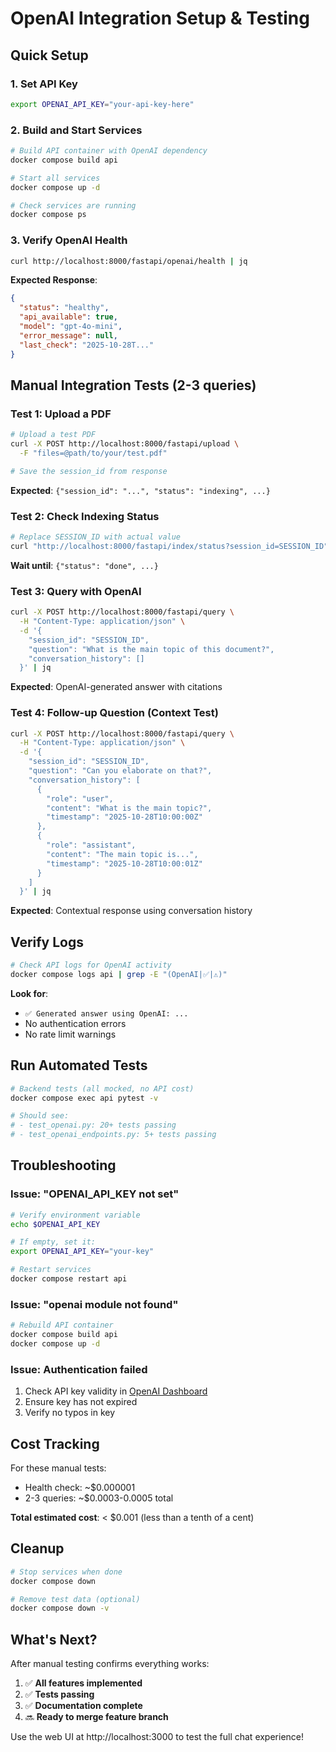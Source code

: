 # OpenAI Integration Setup & Testing

## Quick Setup

### 1. Set API Key

```bash
export OPENAI_API_KEY="your-api-key-here"
```

### 2. Build and Start Services

```bash
# Build API container with OpenAI dependency
docker compose build api

# Start all services
docker compose up -d

# Check services are running
docker compose ps
```

### 3. Verify OpenAI Health

```bash
curl http://localhost:8000/fastapi/openai/health | jq
```

**Expected Response**:
```json
{
  "status": "healthy",
  "api_available": true,
  "model": "gpt-4o-mini",
  "error_message": null,
  "last_check": "2025-10-28T..."
}
```

## Manual Integration Tests (2-3 queries)

### Test 1: Upload a PDF

```bash
# Upload a test PDF
curl -X POST http://localhost:8000/fastapi/upload \
  -F "files=@path/to/your/test.pdf"

# Save the session_id from response
```

**Expected**: `{"session_id": "...", "status": "indexing", ...}`

### Test 2: Check Indexing Status

```bash
# Replace SESSION_ID with actual value
curl "http://localhost:8000/fastapi/index/status?session_id=SESSION_ID"
```

**Wait until**: `{"status": "done", ...}`

### Test 3: Query with OpenAI

```bash
curl -X POST http://localhost:8000/fastapi/query \
  -H "Content-Type: application/json" \
  -d '{
    "session_id": "SESSION_ID",
    "question": "What is the main topic of this document?",
    "conversation_history": []
  }' | jq
```

**Expected**: OpenAI-generated answer with citations

### Test 4: Follow-up Question (Context Test)

```bash
curl -X POST http://localhost:8000/fastapi/query \
  -H "Content-Type: application/json" \
  -d '{
    "session_id": "SESSION_ID",
    "question": "Can you elaborate on that?",
    "conversation_history": [
      {
        "role": "user",
        "content": "What is the main topic?",
        "timestamp": "2025-10-28T10:00:00Z"
      },
      {
        "role": "assistant",
        "content": "The main topic is...",
        "timestamp": "2025-10-28T10:00:01Z"
      }
    ]
  }' | jq
```

**Expected**: Contextual response using conversation history

## Verify Logs

```bash
# Check API logs for OpenAI activity
docker compose logs api | grep -E "(OpenAI|✅|⚠️)"
```

**Look for**:
- `✅ Generated answer using OpenAI: ...`
- No authentication errors
- No rate limit warnings

## Run Automated Tests

```bash
# Backend tests (all mocked, no API cost)
docker compose exec api pytest -v

# Should see:
# - test_openai.py: 20+ tests passing
# - test_openai_endpoints.py: 5+ tests passing
```

## Troubleshooting

### Issue: "OPENAI_API_KEY not set"

```bash
# Verify environment variable
echo $OPENAI_API_KEY

# If empty, set it:
export OPENAI_API_KEY="your-key"

# Restart services
docker compose restart api
```

### Issue: "openai module not found"

```bash
# Rebuild API container
docker compose build api
docker compose up -d
```

### Issue: Authentication failed

1. Check API key validity in [OpenAI Dashboard](https://platform.openai.com/api-keys)
2. Ensure key has not expired
3. Verify no typos in key

## Cost Tracking

For these manual tests:
- Health check: ~$0.000001
- 2-3 queries: ~$0.0003-0.0005 total

**Total estimated cost**: < $0.001 (less than a tenth of a cent)

## Cleanup

```bash
# Stop services when done
docker compose down

# Remove test data (optional)
docker compose down -v
```

## What's Next?

After manual testing confirms everything works:

1. ✅ **All features implemented**
2. ✅ **Tests passing**
3. ✅ **Documentation complete**
4. 🔜 **Ready to merge feature branch**

Use the web UI at http://localhost:3000 to test the full chat experience!

